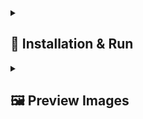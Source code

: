 <details><summary> <h2>  🚀 Installation & Run  </summary>

• Clone this repository:

```
git clone -b portfolio https://github.com/SzymCode/SzymCode.git
```

• **portfolio** directory:

```
npm install 


npm run dev
```

</details>

<details><summary> <h2>  🖼️ Preview Images  </summary>

![mobile-preview](https://github.com/SzymCode/SzymCode/assets/107359025/304a8312-1635-42e3-af99-aa671fe23770) ![tablet-preview](https://github.com/SzymCode/SzymCode/assets/107359025/69e11ebb-fcdb-49e3-a211-3e99d1e9386a) ![desktop-preview](https://github.com/SzymCode/SzymCode/assets/107359025/1443fbee-556b-4bb9-babf-edda2762b21e)

</details>

